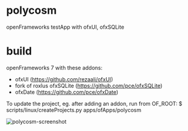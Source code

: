 polycosm
========

openFrameworks testApp with ofxUI, ofxSQLite

build
======

openFrameworks 7 with these addons:
* ofxUI (https://github.com/rezaali/ofxUI)
* fork of roxlus ofxSQLite (https://github.com/pce/ofxSQLite)
* ofxDate (https://github.com/pce/ofxDate)

To update the project, eg. after adding an addon, run from OF_ROOT:
    $ scripts/linux/createProjects.py apps/ofApps/polycosm


![polycosm-screenshot](polycosm/raw/master/polycosm.png)




